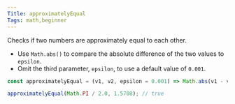 ```yaml
---
Title: approximatelyEqual
Tags: math,beginner
---
```


Checks if two numbers are approximately equal to each other.

- Use `Math.abs()` to compare the absolute difference of the two values to `epsilon`.
- Omit the third parameter, `epsilon`, to use a default value of `0.001`.

```js
const approximatelyEqual = (v1, v2, epsilon = 0.001) => Math.abs(v1 - v2) < epsilon;
```

```js
approximatelyEqual(Math.PI / 2.0, 1.5708); // true
```
